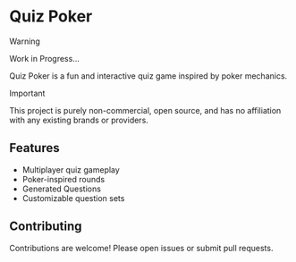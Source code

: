 # Quiz Poker

> [!WARNING]
> Work in Progress...

Quiz Poker is a fun and interactive quiz game inspired by poker mechanics.

> [!IMPORTANT]
> This project is purely non-commercial, open source, and has no affiliation with any existing brands or providers.

## Features

- Multiplayer quiz gameplay
- Poker-inspired rounds
- Generated Questions
- Customizable question sets

## Contributing

Contributions are welcome! Please open issues or submit pull requests.
